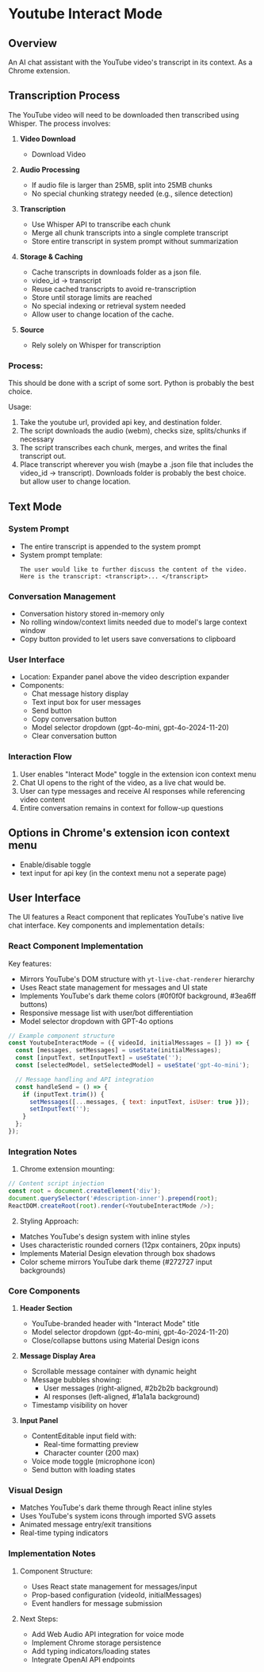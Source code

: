 # Youtube Interact Mode

## Overview
An AI chat assistant with the YouTube video's transcript in its context. As a Chrome extension.

## Transcription Process
The YouTube video will need to be downloaded then transcribed using Whisper. The process involves:

1. **Video Download**
   - Download Video

2. **Audio Processing**
   - If audio file is larger than 25MB, split into 25MB chunks
   - No special chunking strategy needed (e.g., silence detection)

3. **Transcription**
   - Use Whisper API to transcribe each chunk
   - Merge all chunk transcripts into a single complete transcript
   - Store entire transcript in system prompt without summarization

4. **Storage & Caching**
   - Cache transcripts in downloads folder as a json file.
    - video_id -> transcript
   - Reuse cached transcripts to avoid re-transcription
   - Store until storage limits are reached
   - No special indexing or retrieval system needed
   - Allow user to change location of the cache.

5. **Source**
   - Rely solely on Whisper for transcription

### Process:
This should be done with a script of some sort. Python is probably the best choice. 

Usage:
  1) Take the youtube url, provided api key, and destination folder.
  2) The script downloads the audio (webm), checks size, splits/chunks if necessary
  3) The script transcribes each chunk, merges, and writes the final transcript out.
  4) Place transcript wherever you wish (maybe a .json file that includes
     the video_id -> transcript). Downloads folder is probably the best choice. but allow user to change location.

## Text Mode

### System Prompt
- The entire transcript is appended to the system prompt
- System prompt template:
  ```
  The user would like to further discuss the content of the video. Here is the transcript: <transcript>... </transcript>
  ```

### Conversation Management
- Conversation history stored in-memory only
- No rolling window/context limits needed due to model's large context window
- Copy button provided to let users save conversations to clipboard

### User Interface
- Location: Expander panel above the video description expander
- Components:
  - Chat message history display
  - Text input box for user messages
  - Send button
  - Copy conversation button
  - Model selector dropdown (gpt-4o-mini, gpt-4o-2024-11-20)
  - Clear conversation button

### Interaction Flow
1. User enables "Interact Mode" toggle in the extension icon context menu
3. Chat UI opens to the right of the video, as a live chat would be.
4. User can type messages and receive AI responses while referencing video content
5. Entire conversation remains in context for follow-up questions

## Options in Chrome's extension icon context menu
- Enable/disable toggle
- text input for api key (in the context menu not a seperate page)

## User Interface
The UI features a React component that replicates YouTube's native live chat interface. Key components and implementation details:

### React Component Implementation
Key features:
- Mirrors YouTube's DOM structure with `yt-live-chat-renderer` hierarchy
- Uses React state management for messages and UI state
- Implements YouTube's dark theme colors (#0f0f0f background, #3ea6ff buttons)
- Responsive message list with user/bot differentiation
- Model selector dropdown with GPT-4o options

```jsx
// Example component structure
const YoutubeInteractMode = ({ videoId, initialMessages = [] }) => {
  const [messages, setMessages] = useState(initialMessages);
  const [inputText, setInputText] = useState('');
  const [selectedModel, setSelectedModel] = useState('gpt-4o-mini');

  // Message handling and API integration
  const handleSend = () => {
    if (inputText.trim()) {
      setMessages([...messages, { text: inputText, isUser: true }]);
      setInputText('');
    }
  };
});
```

### Integration Notes
1. Chrome extension mounting:
```javascript
// Content script injection
const root = document.createElement('div');
document.querySelector('#description-inner').prepend(root);
ReactDOM.createRoot(root).render(<YoutubeInteractMode />);
```

2. Styling Approach:
- Matches YouTube's design system with inline styles
- Uses characteristic rounded corners (12px containers, 20px inputs)
- Implements Material Design elevation through box shadows
- Color scheme mirrors YouTube dark theme (#272727 input backgrounds)

### Core Components
1. **Header Section**
   - YouTube-branded header with "Interact Mode" title
   - Model selector dropdown (gpt-4o-mini, gpt-4o-2024-11-20)
   - Close/collapse buttons using Material Design icons

2. **Message Display Area**
   - Scrollable message container with dynamic height
   - Message bubbles showing:
     - User messages (right-aligned, #2b2b2b background)
     - AI responses (left-aligned, #1a1a1a background)
   - Timestamp visibility on hover

3. **Input Panel**
   - ContentEditable input field with:
     - Real-time formatting preview
     - Character counter (200 max)
   - Voice mode toggle (microphone icon)
   - Send button with loading states

### Visual Design
- Matches YouTube's dark theme through React inline styles
- Uses YouTube's system icons through imported SVG assets
- Animated message entry/exit transitions
- Real-time typing indicators

### Implementation Notes
1. Component Structure:
   - Uses React state management for messages/input
   - Prop-based configuration (videoId, initialMessages)
   - Event handlers for message submission

2. Next Steps:
   - Add Web Audio API integration for voice mode
   - Implement Chrome storage persistence
   - Add typing indicators/loading states
   - Integrate OpenAI API endpoints
